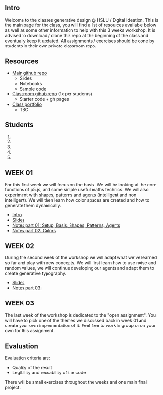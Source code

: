 ## Intro

Welcome to the classes generative design @ HSLU / Digital Ideation. This is the main page for the class, you will find a list of resources available below as well as some other information to help with this 3 weeks workshop. It is advised to download / clone this repo at the beginning of the class and eventually keep it updated. All assignments / exercises should be done by students in their own private classroom repo.

## Resources

- [Main github repo][refMainRepo]
    - Slides
    - Notebooks
    - Sample code 
- [Classroom gihub repo][refClassRepo] (1x per students)
    - Starter code + gh pages
- [Class portfolio][refClassPortfolio]
    - TBC

[refMainRepo]:https://github.com/digitalideation/BA_222_GENCG_H1801
[refClassRepo]:http://github.com/digitalideation/BA_222_GENCG_H1801_students
[refClassPortfolio]:#

## Students

1. [][refStud01]
2. [][refStud02]
3. [][refStud03]
4. [][refStud04]
5. [][refStud05]

[refStud01]:https://github.com/
[refStud02]:https://github.com/
[refStud03]:https://github.com/
[refStud04]:https://github.com/
[refStud05]:https://github.com/

## WEEK 01

For this first week we will focus on the basis. We will be looking at the core functions of p5.js, and some simple useful maths technics. We will also experiment with shapes, patterns and agents (intelligent and non intelligent). We will then learn how color spaces are created and how to generate them dynamically.
- [Intro][refSlides00]
- [Slides][refSlides01]
- [Notes part 01: Setup, Basis, Shapes, Patterns, Agents][refNotes01]
- [Notes part 02: Colors][refNotes02]

## WEEK 02

During the second week ot the workshop we will adapt what we've learned so far and play with new concepts. We will first learn how to use noise and random values, we will continue developing our agents and adapt them to create generative typography.
- [Slides][refSlides02]
- [Notes part 03: ][refNotes03]

## WEEK 03

The last week of the workshop is dedicated to the "open assignment". You will have to pick one of the themes we discussed back in week 01 and create your own implementation of it. Feel free to work in group or on your own for this assignment.


## Evaluation

Evaluation criteria are:
- Quality of the result
- Legibility and reusability of the code

There will be small exercises throughout the weeks and one main final project.

 [refSlides00]: slides/week00.html
 [refSlides01]: slides/week01.html
 [refSlides02]: slides/week02.html
 [refSlides03]: slides/week03.html
 [refNotes01]: notebooks/week01.html
 [refNotes02]: notebooks/week02.html
 [refNotes03]: notebooks/week03.html
 [refNotes04]: notebooks/04.html
 [refNotes05]: notebooks/05.html